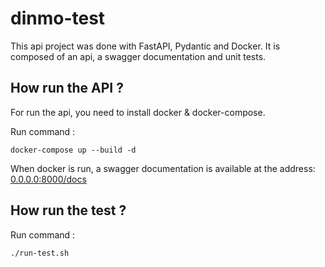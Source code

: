 # dinmo-test

This api project was done with FastAPI, Pydantic and Docker. It is composed of an api, a swagger documentation and unit tests.

## How run the API ?

For run the api, you need to install docker & docker-compose.

Run command :

`docker-compose up --build -d`

When docker is run, a swagger documentation is available at the address: [0.0.0.0:8000/docs](0.0.0.0:8000/docs)

## How run the test ?

Run command :

`./run-test.sh`

